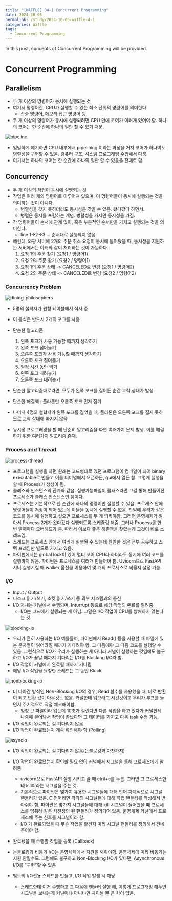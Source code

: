 ```yaml
---
title: "[WAFFLE] 04-1 Concurrent Programming"
date: 2024-10-05
permalink: /study/2024-10-05-waffle-4-1
categories: Waffle
tags:
  - Concurrent Programming
---
```


In this post, concepts of Concurrent Programming will be provided.

# Concurrent Programming

## Parallelism
- 두 개 이상의 명령어가 동시에 실행되는 것
- 여기서 명령어란, CPU가 실행할 수 있는 최소 단위의 명령어를 의미한다.
  - 산술 명령어, 메모리 접근 명령어 등.
- 두 개 이상의 명령어가 동시에 실행되려면 CPU 안에 코어가 여러개 있어야 함. 하나의 코어는 한 순간에 하나의 일만 할 수 있기 때문.

![pipeline](..\images\2024-10-05-waffle-4-1\pipeline.png)
- 엄밀하게 얘기하면 CPU 내부에서 pipelining 이라는 과정을 거쳐 코어가 하나여도 병렬성을 구현할 수 있음. 컴퓨터 구조, 시스템 프로그래밍 수업에서 다룸.
- 여기서는 하나의 코어는 한 순간에 하나의 일만 할 수 있음을 전제로 함.

## Concurrency
- 두 개 이상의 작업이 동시에 실행되는 것
- 작업은 여러 개의 명령어로 이루어져 있으며, 이 명령어들이 동시에 실행되는 것을 의미하는 것이 아니다.
  - 병렬성을 갖지 못하더라도 동시성은 갖을 수 있음. 왔다갔다 하면서.
  - 병렬은 동시를 포함하는 개념. 병렬성을 가지면 동시성을 가짐.
- 각 명령어들이 순서에 관계 없이, 혹은 부분적인 순서만을 가지고 실행되는 것을 의미한다.
  - line 1->2->3 ... 순서대로 실행되지 않음.
- 예컨데, 와팡 서버에 2개의 주문 취소 요청이 동시에 들어왔을 때, 동시성을 지원하는 서버에서는 아래와 같이 처리하는 것이 가능하다.
  1. 요청 1의 주문 찾기 (요청1 / 명령어1)
  2. 요청 2의 주문 찾기 (요청2 / 명령어1)
  3. 요청 1의 주문 상태 -> CANCELED로 변경 (요청1 / 명령어2)
  4. 요청 2의 주문 상태 -> CANCELED로 변경 (요청2 / 명령어2)

### Concurrency Problem
![dining-philosophers](..\images\2024-10-05-waffle-4-1\dining-philosophers.png)

- 5명의 철학자가 원형 테이블에서 식사 중
- 이 음식은 반드시 2개의 포크를 사용
- 단순한 알고리즘
  1. 왼쪽 포크가 사용 가능할 때까지 생각하기
  2. 왼쪽 포크 집어들기
  3. 오른쪽 포크가 사용 가능할 때까지 생각하기
  4. 오른쪽 포크 집어들기
  5. 일정 시간 동안 먹기
  6. 왼쪽 포크 내려놓기
  7. 오른쪽 포크 내려놓기

- 단순한 알고리즘대로라면, 모두가 왼쪽 포크를 집어든 순간 교착 상태가 발생
- 단순한 해결책 : 플라톤만 오른쪽 포크 먼저 집기
- 나머지 4명의 철학자가 왼쪽 포크를 집었을 때, 플라톤은 오른쪽 포크를 집지 못하므로 교착 상태에 빠지지 않음
- 동시성 프로그래밍을 할 때 단순히 알고리즘을 짜면 여러가지 문제 발생. 이를 해결하기 위한 여러가지 알고리즘 존재.

### Process and Thread
![process-thread](..\images\2024-10-05-waffle-4-1\process-thread.png)
- 프로그램을 실행을 하면 원래는 코드형태로 있던 프로그램이 컴파일이 되어 binary executable로 만들고 이를 터미널에서 오픈하든, gui에서 열든 함. 그렇게 실행을 할 때 Process가 생성이 됨.
- 클래스와 인스턴스의 관계와 같음. 실행가능파일이 클래스라면 그걸 통해 만들어진 프로세스가 클래스 인스턴스인 셈이다.
- 프로세스는 기본적으로 한 순간에 하나의 명령어만 실행할 수 있음. 프로세스 안에 명령어들이 저장이 되어 있는데 이들을 동시에 실행할 수 없음. 만약에 우리가 같은 코드를 동시에 실행하고 싶으면 프로세스를 두 개 띄워야함. 그러면 운영체제가 알아서 Process 2개가 왔다갔다 실행되도록 스케줄링 해줌. 그러나 Process를 한 번 열때마다 오버헤드가 큼. 따라서 이보다 좋은 해결책을 찾았는게 그것이 바로 스레드임. 
- 스레드는 프로세스 안에서 여러개 실행될 수 있는데 웬만한 것은 전부 공유하고 스택 프레임만 별도로 가지고 있음.
- 파이썬에서는 global lock이 있어 멀티 코어 CPU라 하더라도 동시에 여러 코드를 실행하지 않음. 파이썬은 프로세스를 여러개 만들어야 함. Uvicorn으로 FastAPI 서버 실행시킬 때 walker 옵션을 이용하여 몇 개의 프로세스로 띄울지 설정 가능.

### I/O
- Input / Output
- 디스크 읽기/쓰기, 소켓 읽기/쓰기 등 외부 시스템과의 통신
- I/O 자체는 커널에서 수행되며, Inturrupt 등으로 해당 작업의 완료를 알려줌
  - I/O는 코드에서 실행되는 게 아님. 그말은 I/O 작업이 CPU를 방해하지 않는다는 것.

![blocking-io](..\images\2024-10-05-waffle-4-1\blocking-io.png)
- 우리가 흔히 사용하는 I/O 예를들어, 파이썬에서 Read() 등을 사용할 때 파일에 있는 문자열이 읽어와질 때까지 기다려야 함. 그 다음에야 그 다음 코드를 실행할 수 있음. 그런식으로 I/O가 우리가 실행하는 게 아니라 커널이 실행하는 것임에도 불구하고 I/O가 끝날 때까지 기다리는 I/O를 Blocking I/O라 함.
- I/O 작업이 커널에서 완료될 때까지 기다림
- 해당 I/O 작업을 요청한 스레드는 그 동안 Block

![nonblocking-io](..\images\2024-10-05-waffle-4-1\nonblocking-io.png)
- 더 나아간 방식인 Non-Blocking I/O의 경우, Read 함수를 사용했을 때, 바로 반환이 되고 반환 값이 아무것도 없음. 커널한테 읽으라고 시킨것이고 우리가 루프를 돌면서 주기적으로 직접 체크해야함.
  - 엄청 큰 파일이라 읽는데 10초가 걸린다면 다른 작업을 하고 있다가 커널한테 나중에 물어봐서 작업이 끝났다면 그 데이터를 가지고 다음 task 수행 가능.
- I/O 작업이 완료되는 걸 기다리지 않음
- I/O 작업이 완료됐는지 계속 확인해야 함 (Polling)

![asyncio](..\images\2024-10-05-waffle-4-1\asyncio.png)
- I/O 작업이 완료되는 걸 기다리지 않음(논블로킹과 마찬가지)
- I/O 작업이 완료됐는지 확인할 필요 없이 커널에서 시그널을 통해 프로세스에게 알려줌
  - uvicorn으로 FastAPI 실행 시키고 끌 때 ctril+c를 누름. 그러면 그 프로세스한테 kill이라는 시그널을 주는 것.
  - 기본적으로 파이썬은 몇가지 유용한 시그널들에 대해 언어 자체적으로 시그널 핸들러가 있음. C 언어라면 각각의 시그널들에 대해 직접 핸들러를 작성해서 받아줘야 함. 파이썬은 몇가지 시그널들에 대해 kill 시그널이 들어왔을 때 프로세스를 멈춰라 같은 사전정의 된 핸들러가 정의되어 있음. 운영체제 커널에서 프로세스에 주는 신호를 시그널이라 함.
  - I/O 가 완료되었을 때 무슨 작업을 할건지 미리 시그널 핸들러를 정의해서 건네 주어야 함.
- 완료됐을 때 수행할 작업을 등록 (Callback)

- 논블로킹과 비동기 I/O는 운영체제에서 지원을 해줘야함. 운영체제에 따라 비동기는 지원 안될수도. 그럼에도 불구하고 Non-Blocking I/O가 있다면, Asynchronous I/O를 "구현"할 수 있음
- 별도의 I/O전용 스레드를 만들고, I/O 작업 발생 시 해당
  - 스레드한테 이거 수행하고 그 다음에 핸들러 실행 해, 이렇게 프로그래밍 해두면 시그널을 보내는게 커널이냐 아니냐만 차이날 뿐 큰 차이 없음.





